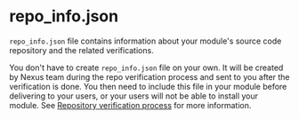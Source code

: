 # repo_info.json

`repo_info.json` file contains information about your module's source code repository and the related verifications.

You don't have to create `repo_info.json` file on your own. It will be created by Nexus team during the repo verification process and sent to you after the verification is done. You then need to include this file in your module before delivering to your users, or your users will not be able to install your module. See [Repository verification process](./repo-verification.md#verification-process) for more information.

